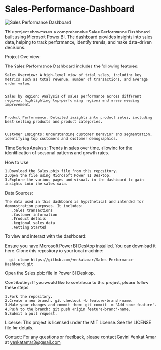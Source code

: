 # Sales-Performance-Dashboard
![Sales Performance Dashboard](https://github.com/user-attachments/assets/b1944c53-bbd8-48e8-87f0-c373c06e8d32)



This project showcases a comprehensive Sales Performance Dashboard built using Microsoft Power BI. The dashboard provides insights into sales data, helping to track performance, identify trends, and make data-driven decisions.

Project Overview:

The Sales Performance Dashboard includes the following features:


    Sales Overview: A high-level view of total sales, including key metrics such as total revenue, number of transactions, and average order value.


    Sales by Region: Analysis of sales performance across different regions, highlighting top-performing regions and areas needing improvement.


    Product Performance: Detailed insights into product sales, including best-selling products and product categories.


    Customer Insights: Understanding customer behavior and segmentation, identifying top customers and customer demographics.


Time Series Analysis: Trends in sales over time, allowing for the identification of seasonal patterns and growth rates.


How to Use:

    1.Download the Sales.pbix file from this repository.
    2.Open the file using Microsoft Power BI Desktop.
    3.Explore the various pages and visuals in the dashboard to gain insights into the sales data.

Data Sources:

    The data used in this dashboard is hypothetical and intended for demonstration purposes. It includes:
       .Sales transactions
       .Customer information
       .Product details
       .Regional sales data
       .Getting Started
   
To view and interact with the dashboard:

  Ensure you have Microsoft Power BI Desktop installed. You can download it here.
  Clone this repository to your local machine:
  
      git clone https://github.com/venkatamar/Sales-Performance-Dashboard.git
    
  Open the Sales.pbix file in Power BI Desktop.

Contributing:
If you would like to contribute to this project, please follow these steps:

    1.Fork the repository.
    2.Create a new branch: git checkout -b feature-branch-name.
    3.Make your changes and commit them: git commit -m 'Add some feature'.
    4.Push to the branch: git push origin feature-branch-name.
    5.Submit a pull request.
License:
  This project is licensed under the MIT License. See the LICENSE file for details.

Contact:
  For any questions or feedback, please contact Gavini Venkat Amar at venkatamar3@gmail.com





